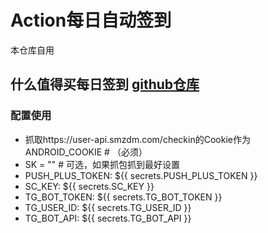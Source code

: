 # Action每日自动签到
本仓库自用

## 什么值得买每日签到 [github仓库](https://github.com/Chasing66/smzdm_bot)

### 配置使用
- 抓取https://user-api.smzdm.com/checkin的Cookie作为ANDROID_COOKIE # （必须）
- SK = "" # 可选，如果抓包抓到最好设置
- PUSH_PLUS_TOKEN: ${{ secrets.PUSH_PLUS_TOKEN }}
- SC_KEY: ${{ secrets.SC_KEY }}
- TG_BOT_TOKEN: ${{ secrets.TG_BOT_TOKEN }}
- TG_USER_ID: ${{ secrets.TG_USER_ID }}
- TG_BOT_API: ${{ secrets.TG_BOT_API }}

